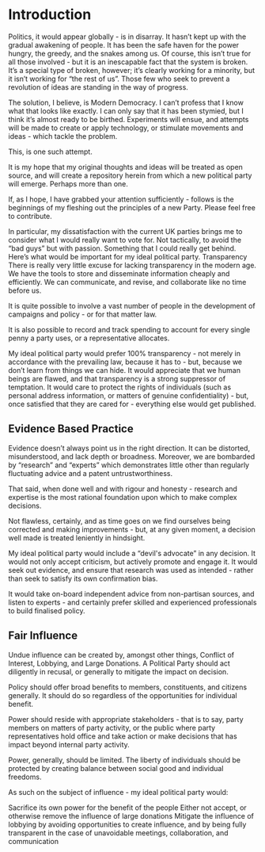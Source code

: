 # Introduction

Politics, it would appear globally - is in disarray. It hasn’t kept up with the gradual awakening of people. It has been the safe haven for the power hungry, the greedy, and the snakes among us. Of course, this isn’t true for all those involved - but it is an inescapable fact that the system is broken. It’s a special type of broken, however; it’s clearly working for a minority, but it isn’t working for “the rest of us”. Those few who seek to prevent a revolution of ideas are standing in the way of progress.

The solution, I believe, is Modern Democracy. I can’t profess that I know what that looks like exactly. I can only say that it has been stymied, but I think it’s almost ready to be birthed. Experiments will ensue, and attempts will be made to create or apply technology, or stimulate movements and ideas - which tackle the problem.

This, is one such attempt.

It is my hope that my original thoughts and ideas will be treated as open source, and will create a repository herein from which a new political party will emerge. Perhaps more than one.

If, as I hope, I have grabbed your attention sufficiently - follows is the beginnings of my fleshing out the principles of a new Party. Please feel free to contribute.

In particular, my dissatisfaction with the current UK parties brings me to consider what I would really want to vote for. Not tactically, to avoid the “bad guys” but with passion. Something that I could really get behind. Here’s what would be important for my ideal political party.
Transparency
There is really very little excuse for lacking transparency in the modern age. We have the tools to store and disseminate information cheaply and efficiently. We can communicate, and revise, and collaborate like no time before us.

It is quite possible to involve a vast number of people in the development of campaigns and policy - or for that matter law.

It is also possible to record and track spending to account for every single penny a party uses, or a representative allocates.

My ideal political party would prefer 100% transparency - not merely in accordance with the prevailing law, because it has to - but, because we don’t learn from things we can hide. It would appreciate that we human beings are flawed, and that transparency is a strong suppressor of temptation. It would care to protect the rights of individuals (such as personal address information, or matters of genuine confidentiality) - but, once satisfied that they are cared for - everything else would get published.

## Evidence Based Practice

Evidence doesn’t always point us in the right direction. It can be distorted, misunderstood, and lack depth or broadness. Moreover, we are bombarded by “research” and “experts” which demonstrates little other than regularly fluctuating advice and a patent untrustworthiness.

That said, when done well and with rigour and honesty - research and expertise is the most rational foundation upon which to make complex decisions.

Not flawless, certainly, and as time goes on we find ourselves being corrected and making improvements - but, at any given moment, a decision well made is treated leniently in hindsight.

My ideal political party would include a “devil's advocate” in any decision. It would not only accept criticism, but actively promote and engage it. It would seek out evidence, and ensure that research was used as intended - rather than seek to satisfy its own confirmation bias.

It would take on-board independent advice from non-partisan sources, and listen to experts - and certainly prefer skilled and experienced professionals to build finalised policy.

## Fair Influence

Undue influence can be created by, amongst other things, Conflict of Interest, Lobbying, and Large Donations. A Political Party should act diligently in recusal, or generally to mitigate the impact on decision.

Policy should offer broad benefits to members, constituents, and citizens generally. It should do so regardless of the opportunities for individual benefit.

Power should reside with appropriate stakeholders - that is to say, party members on matters of party activity, or the public where party representatives hold office and take action or make decisions that has impact beyond internal party activity.

Power, generally, should be limited. The liberty of individuals should be protected by creating balance between social good and individual freedoms.

As such on the subject of influence - my ideal political party would:

Sacrifice its own power for the benefit of the people
Either not accept, or otherwise remove the influence of large donations
Mitigate the influence of lobbying by avoiding opportunities to create influence, and by being fully transparent in the case of unavoidable meetings, collaboration, and communication
